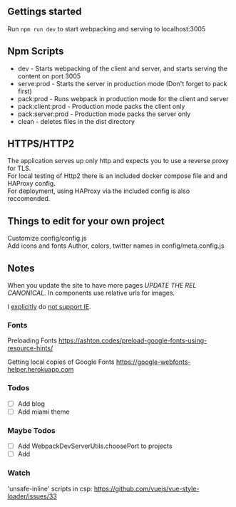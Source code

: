 ## Gettings started
Run ```npm run dev``` to start webpacking and serving to localhost:3005

## Npm Scripts
 - dev - Starts webpacking of the client and server, and starts serving the content on port 3005
 - serve:prod - Starts the server in production mode (Don't forget to pack first)
 - pack:prod - Runs webpack in production mode for the client and server
 - pack:client:prod - Production mode packs the client only
 - pack:server:prod - Production mode packs the server only
 - clean - deletes files in the dist directory

## HTTPS/HTTP2
The application serves up only http and expects you to use a reverse proxy for TLS.  
For local testing of Http2 there is an included docker compose file and and HAProxy config.  
For deployment, using HAProxy via the included config is also reccomended.  

## Things to edit for your own project
Customize config/config.js   
Add icons and fonts 
Author, colors, twitter names in config/meta.config.js

## Notes
When you update the site to have more pages *UPDATE THE REL CANONICAL.*
In components use relative urls for images.

<!-- Replace with a blame link after this is pushed -->
I [explicitly](/package.json) do [not support IE](https://css-tricks.com/a-business-case-for-dropping-internet-explorer/). 

### Fonts

Preloading Fonts
https://ashton.codes/preload-google-fonts-using-resource-hints/

Getting local copies of Google Fonts
https://google-webfonts-helper.herokuapp.com

### Todos
- [ ] Add blog
- [ ] Add miami theme

### Maybe Todos
- [ ] Add WebpackDevServerUtils.choosePort to projects
- [ ] Add <base>

### Watch
'unsafe-inline' scripts in csp: 
https://github.com/vuejs/vue-style-loader/issues/33

